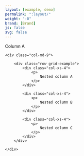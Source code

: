 ```yaml
---
layout: [example, demo]
permalink: ":layout/"
weight: "-0"
brand: [Brand]
js: false
svg: false
---
```


<div class="row grid-example">
	<div class="col-md-3">
		<p>
			Column A
		</p>
	</div>

	<div class="col-md-9">

		<div class="row grid-example">
			<div class="col-xs-4">
				<p>
					Nested column A
				</p>
			</div>

			<div class="col-xs-4">
				<p>
					Nested column B
				</p>
			</div>

			<div class="col-xs-4">
				<p>
					Nested column C
				</p>
			</div>
		</div>

	</div>
</div>